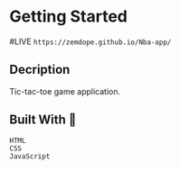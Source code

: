# Getting Started
#LIVE   `https://zemdope.github.io/Nba-app/`


## Decription
Tic-tac-toe game application.

## Built With 🔨

    HTML 
    CSS
    JavaScript
    
